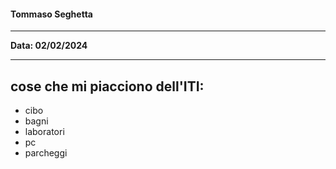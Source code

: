 #### Tommaso Seghetta  

---  

**Data: 02/02/2024**  

---  

## cose che mi piacciono dell'ITI:  

- cibo  
- bagni  
- laboratori  
- pc  
- parcheggi  

